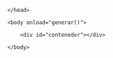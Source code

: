 <!DOCTYPE html>

<html lang="es">
 <link rel="stylesheet" href="stylesheet.css">
	<head>

    </head>
	
	<body onload="generar()">

		<div id="contenedor"></div>
		
	</body>
	
</html>



<script type="text/javascript">
			
			
				
				
	
			
			
	
	
		function generar()
	{

		var contenido ="<canvas id='myCanvas' width='1000' height='200'></canvas>";
		contenido+="<div id='contenido'>"+
			"<header>"+
				"<nav>"+
					"<ul><li><a href='/Biblioteca/index.html'>INICIO</a></li>"+
						"<li><a href='registro-login.html'>LOGIN</a></li></ul>"+
				"</nav>"+
			"</header>"+
			
			"<section>"+
			
				"<div id='textPr'>"+
					"<article>"+
						"<hgroup>"+
							"<h1>Bienvenidos a Nuestra Página Web</h1>"+
						"</hgroup>"+
						"<p>Somos una tienda online de ropa para hombre, mujer, niños, calzado y complementos.Aprovecha nuestras últimas rebajas en ropa. También tenemos liquidación de stock para tiendas. </p>"+
					"</article>"+
					"<br>"+
					"<div>"+
						"<IMG SRC='ropa-mintmelon.jpg' align='right' >"+
						"</div>"+
						"<div>"+
					"<div>"+
					"<aside>"+
							"<button style='width:210px; height:50px'>"+
								"<b>  Ropa pada ninos  </b>"+
								"<br>"+
							"</button><br>"+
							"<button style='width:210px; height:50px'>"+
								"<b> Ropa para ninas  </b><br>"+
							"</button>"+
								"<br>"+
							"<button style='width:210px; height:50px'>"+
								"<b> Ropa para damas  </b>"+
								"<br>"+
							"</button>"+
								"<br>"+
							"<button style='width:210px; height:50px'>"+
								"<b>Ropa para caballeros</b><br>"+
							"</button>"+
								"<br>"+
							"<button style='width:210px; height:50px'>"+
								"<b>Accesorios para damas</b>"+
								"<br></button>"+
								"<br><button style='width:210px; height:50px'>"+
								"<b>Accesorios para caballeros</b>"+
								"<br>"+
							"</button>"+
								
						
					"</aside>"+
					
						
						"<br>"+
						"<br><br><br>"+
						"<video  autoplay='autoplay' loop='loop' muted='muted'  >"+
		
							"<source src='Lightmirror - Videos para Fondos HD .wmv.mp4' type='video/mp4' />"+
						"</video>"+
						
						"<hgroup>"+
							"<h>Visita nuestro <a href='http://www.youtube.com/'>Canal de Youtube</a></h5>"+
						"</hgroup> "+
						
						
						"<br><br>"+
					"<div style='overflow:hidden; width:960px; margin:100 auto; padding:0 20px;'>"+
                "</div>"+
				"</div>"+
			"</section>"+
		"</div>"+
		"<footer>"+
			
			
	 
					"</div>"+
				"</div>"+
			"</section>"+
		"</div>"+
		"<audio src='Pra Voc.mp3' preload='auto' controls> </audio>";

		
		document.getElementById("contenedor").innerHTML=contenido;
		

				var canvas = document.getElementById("myCanvas");
				var context = canvas.getContext("2d");
				var x = 400;
				var y = 150;
 
				context.font = "60pt Calibri";
				context.lineWidth = 4;

				context.strokeStyle = "pink";
				context.strokeText("Ventas Online", x, y);
				context.beginPath();
				context.moveTo(x,y);
	
				context.font = 'italic 40px Calibri';
			
			
		
	}			
	
				
				

	
	
				
</script>
		
